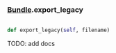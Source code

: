 ### [Bundle](Bundle.md).export_legacy

```py

def export_legacy(self, filename)

```



TODO: add docs

